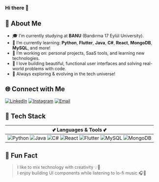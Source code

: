 ### Hi there 👋
## 🌸 About Me

- 🎓 I’m currently studying at **BANU** (Bandırma 17 Eylül University).
- 🩷 I’m currently learning: **Python**, **Flutter**, **Java**, **C#**, **React**, **MongoDB**, **MySQL**, and more!
- 🎀 I’m working on: personal projects, SaaS tools, and learning new technologies.
- 💖 I love building beautiful, functional user interfaces and solving real-world problems with code.
- 💫 Always exploring & evolving in the tech universe!

## 🌐 Connect with Me

[![LinkedIn](https://img.shields.io/badge/LinkedIn-FF69B4?style=for-the-badge&logo=linkedin&logoColor=white)](http://www.linkedin.com/in/mine-ery%C4%B1lmaz-486313255)
[![Instagram](https://img.shields.io/badge/Instagram-FFB6C1?style=for-the-badge&logo=instagram&logoColor=white)](https://www.instagram.com/mine.erylmazz/)
[![Email](https://img.shields.io/badge/Mail%20Me-FFC0CB?style=for-the-badge&logo=gmail&logoColor=white)](mailto:eryilmazmine6@gmail.com)

## 🧠 Tech Stack

| 💕 Languages & Tools 💕 |
| :---------------------: |
| ![Python](https://img.shields.io/badge/Python-FFD1DC?style=flat&logo=python&logoColor=black) ![Java](https://img.shields.io/badge/Java-FEC8D8?style=flat&logo=openjdk&logoColor=black) ![C#](https://img.shields.io/badge/C%23-FADADD?style=flat&logo=csharp&logoColor=black) ![React](https://img.shields.io/badge/React-FFB6C1?style=flat&logo=react&logoColor=black) ![Flutter](https://img.shields.io/badge/Flutter-FF69B4?style=flat&logo=flutter&logoColor=black) ![MySQL](https://img.shields.io/badge/MySQL-F4A7B9?style=flat&logo=mysql&logoColor=black) ![MongoDB](https://img.shields.io/badge/MongoDB-F8C3CD?style=flat&logo=mongodb&logoColor=black) |

## 🎀 Fun Fact
> I like to mix technology with creativity 💡🎨  
> I enjoy building UI components while listening to lo-fi music 🎧🍧


